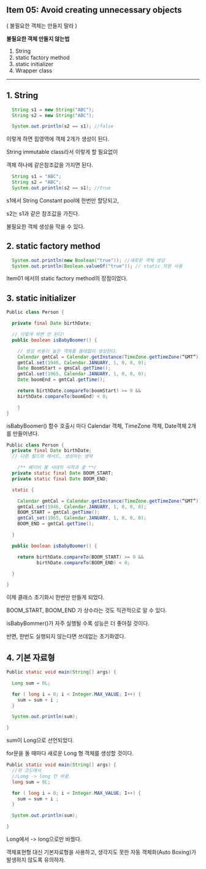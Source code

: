 ## Item 05: Avoid creating unnecessary objects
( 불필요한 객체는 만들지 말라 )

**불필요한 객체 만들지 않는법**
1. String
2. static factory method
3. static initializer
4. Wrapper class

---
## 1. String
```java
  String s1 = new String("ABC");
  String s2 = new String("ABC");

  System.out.println(s2 == s1); //false
```
이렇게 하면 힙영역에 객체 2개가 생성이 된다.

String immutable class라서 이렇게 할 필요없이

객체 하나에 같은참조값을 가지면 된다.

```java
  String s1 = "ABC";
  String s2 = "ABC";
  System.out.println(s2 == s1); //true

```
s1에서 String Constant pool에 한번만 할당되고,

s2는 s1과 같은 참조값을 가진다.

불필요한 객체 생성을 막을 수 있다.

## 2. static factory method
```java
  System.out.println(new Boolean("true")); //새로운 객체 생성
  System.out.println(Boolean.valueOf("true")); // static 자원 사용
```
Item01 에서의 static factory method의 장점이었다.

## 3. static initializer
```java
Public class Person {

  private final Date birthDate;

  // 이렇게 하면 안 된다!
  public boolean isBabyBoomer() {

    // 생성 비용이 높은 객체를 쓸데없이 생성한다.
    Calendar gmtCal = Calendar.getInstance(TimeZone.getTimeZone(“GMT”));
    gmtCal.set(1946, Calendar.JANUARY, 1, 0, 0, 0);
    Date BoomStart = gmsCal.getTime();
    gmtCal.set(1965, Calendar.JANUARY, 1, 0, 0, 0);
    Date boomEnd = gmtCal.getTime();

    return birthDate.compareTo(boomStart) >= 0 &&
    birthDate.compareTo(boomEnd) < 0;

    }
}
```
isBabyBoomer() 함수 호출시 마다
Calendar 객체, TimeZone 객체, Date객체 2개 를 만들어낸다.

```java
Public class Person {
  private final Date birthDate;
  // 다른 필드와 메서드, 생성자는 생략

	/** 베이비 붐 시대의 시작과 끝 **/
  private static final Date BOOM_START;
  private static final Date BOOM_END;

  static {

    Calendar gmtCal = Calendar.getInstance(TimeZone.getTimeZone(“GMT”));
    gmtCal.set(1946, Calendar.JANUARY, 1, 0, 0, 0);
    BOOM_START = gmtCal.getTime();
    gmtCal_set(1965, Calendar.JANUARY, 1, 0, 0, 0);
    BOOM_END = gmtCal.getTime();

  }

  public boolean isBabyBoomer() {

    return birthDate.compareTo(BOOM_START) >= 0 &&
           birthDate.compareTo(BOOM_END) < 0;

  }

}
```
이제 클래스 초기화시 한번만 만들게 되었다.

BOOM_START, BOOM_END 가 상수라는 것도 직관적으로 알 수 있다.

isBabyBommer()가 자주 실행될 수록 성능은 더 좋아질 것이다.

반면, 한번도 실행되지 않는다면 쓰데없는 초기화였다.


## 4. 기본 자료형
```java
Public static void main(String[] args) {

  Long sum = 0L;

  for ( long i = 0; i < Integer.MAX_VALUE; I++) {
    sum = sum + i ;
  }

  System.out.println(sum);

}
```
sum이 Long으로 선언되었다.

for문을 돌 때마다 새로운 Long 형 객체를 생성할 것이다.



```java
Public static void main(String[] args) {
  //위 코드에서
  //Long -> long 만 바꿈.
  long sum = 0L;

  for ( long i = 0; i < Integer.MAX_VALUE; I++) {
    sum = sum + i ;
  }

  System.out.println(sum);

}
```

Long에서 -> long으로만 바꿨다.

객체표현형 대신 기본자료형을 사용하고,
생각지도 못한 자동 객체화(Auto Boxing)가 발생하지 않도록 유의하자.
